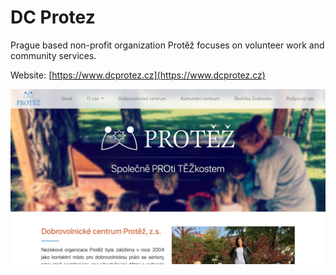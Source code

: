 # DC Protez

Prague based non-profit organization Protěž focuses on volunteer work and community services.

Website: [https://www.dcprotez.cz](https://www.dcprotez.cz)

![DC Protez preview](techProjects/dcprotez.jpg "Preview")
